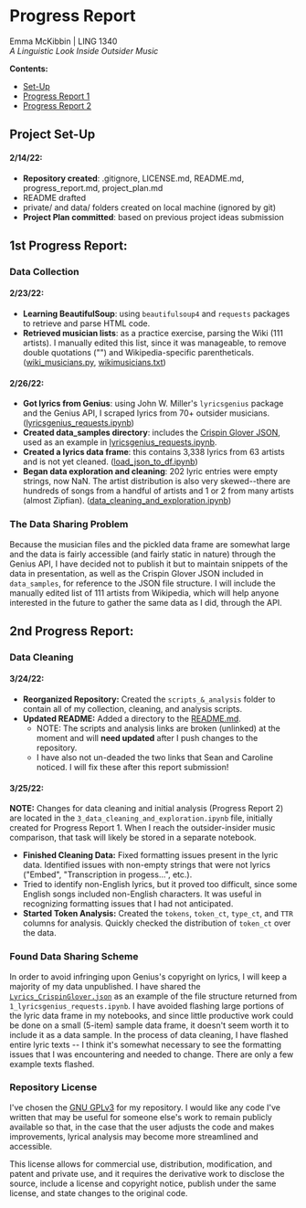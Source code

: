 # Progress Report
Emma McKibbin | LING 1340    
*A Linguistic Look Inside Outsider Music*

**Contents:**
- [Set-Up](https://github.com/Data-Science-for-Linguists-2022/Outsider-Music-Linguistic-Analysis/blob/main/progress_report.md#project-set-up)
- [Progress Report 1](https://github.com/Data-Science-for-Linguists-2022/Outsider-Music-Linguistic-Analysis/blob/main/progress_report.md#1st-progress-report)
- [Progress Report 2](https://github.com/Data-Science-for-Linguists-2022/Outsider-Music-Linguistic-Analysis/blob/main/progress_report.md#2nd-progress-report)


## Project Set-Up
#### **2/14/22:**
- **Repository created**: .gitignore, LICENSE.md, README.md, progress_report.md, project_plan.md
- README drafted
- private/ and data/ folders created on local machine (ignored by git)
- **Project Plan committed**: based on previous project ideas submission

## 1st Progress Report:
### Data Collection

#### **2/23/22:**
- **Learning BeautifulSoup**: using `beautifulsoup4` and `requests` packages to retrieve and parse HTML code.
- **Retrieved musician lists**: as a practice exercise, parsing the Wiki (111 artists). I manually edited this list, since it was manageable, to remove double quotations ("") and Wikipedia-specific parentheticals. ([wiki_musicians.py](https://github.com/Data-Science-for-Linguists-2022/Outsider-Music-Linguistic-Analysis/blob/main/scripts_%26_analysis/0_wiki_musicians.py), [wikimusicians.txt](https://github.com/Data-Science-for-Linguists-2022/Outsider-Music-Linguistic-Analysis/blob/main/scripts_%26_analysis/0_wiki_musicians.txt))

#### **2/26/22:**
- **Got lyrics from Genius**: using John W. Miller's `lyricsgenius` package and the Genius API, I scraped lyrics from 70+ outsider musicians. ([lyricsgenius_requests.ipynb](https://github.com/Data-Science-for-Linguists-2022/Outsider-Music-Linguistic-Analysis/blob/main/scripts_%26_analysis/1_lyricsgenius_requests.ipynb))
- **Created data_samples directory**: includes the [Crispin Glover JSON](https://github.com/Data-Science-for-Linguists-2022/Outsider-Music-Linguistic-Analysis/blob/main/data_samples/Lyrics_CrispinGlover.json), used as an example in [lyricsgenius_requests.ipynb](https://github.com/Data-Science-for-Linguists-2022/Outsider-Music-Linguistic-Analysis/blob/main/scripts_%26_analysis/1_lyricsgenius_requests.ipynb).
- **Created a lyrics data frame**: this contains 3,338 lyrics from 63 artists and is not yet cleaned.  ([load_json_to_df.ipynb](https://github.com/Data-Science-for-Linguists-2022/Outsider-Music-Linguistic-Analysis/blob/main/scripts_%26_analysis/2_load_json_to_df.ipynb))
- **Began data exploration and cleaning**: 202 lyric entries were empty strings, now NaN.  The artist distribution is also very skewed--there are hundreds of songs from a handful of artists and 1 or 2 from many artists (almost Zipfian). ([data_cleaning_and_exploration.ipynb](https://github.com/Data-Science-for-Linguists-2022/Outsider-Music-Linguistic-Analysis/blob/main/scripts_%26_analysis/3_data_cleaning_and_exploration.ipynb))


### The Data Sharing Problem
Because the musician files and the pickled data frame are somewhat large and the data is fairly accessible (and fairly static in nature) through the Genius API, I have decided not to publish it but to maintain snippets of the data in presentation, as well as the Crispin Glover JSON included in `data_samples`, for reference to the JSON file structure.  I will include the manually edited list of 111 artists from Wikipedia, which will help anyone interested in the future to gather the same data as I did, through the API.

## 2nd Progress Report:
### Data Cleaning

#### **3/24/22:**
- **Reorganized Repository:** Created the `scripts_&_analysis` folder to contain all of my collection, cleaning, and analysis scripts.
- **Updated README:** Added a directory to the [README.md](https://github.com/Data-Science-for-Linguists-2022/Outsider-Music-Linguistic-Analysis/blob/main/README.md).
  - NOTE: The scripts and analysis links are broken (unlinked) at the moment and will **need updated** after I push changes to the repository.
  - I have also not un-deaded the two links that Sean and Caroline noticed.  I will fix these after this report submission!

#### **3/25/22:**
**NOTE:** Changes for data cleaning and initial analysis (Progress Report 2) are located in the `3_data_cleaning_and_exploration.ipynb` file, initially created for Progress Report 1.  When I reach the outsider-insider music comparison, that task will likely be stored in a separate notebook.
- **Finished Cleaning Data:** Fixed formatting issues present in the lyric data.  Identified issues with non-empty strings that were not lyrics ("Embed", "Transcription in progess...", etc.).
- Tried to identify non-English lyrics, but it proved too difficult, since some English songs included non-English characters.  It was useful in recognizing formatting issues that I had not anticipated.
- **Started Token Analysis:** Created the `tokens`, `token_ct`, `type_ct`, and `TTR` columns for analysis.  Quickly checked the distribution of `token_ct` over the data.


### Found Data Sharing Scheme
In order to avoid infringing upon Genius's copyright on lyrics, I will keep a majority of my data unpublished.  I have shared the [`Lyrics_CrispinGlover.json`](https://github.com/Data-Science-for-Linguists-2022/Outsider-Music-Linguistic-Analysis/blob/main/data_samples/Lyrics_CrispinGlover.json) as an example of the file structure returned from `1_lyricsgenius_requests.ipynb`.  I have avoided flashing large portions of the lyric data frame in my notebooks, and since little productive work could be done on a small (5-item) sample data frame, it doesn't seem worth it to include it as a data sample.  In the process of data cleaning, I have flashed entire lyric texts -- I think it's somewhat necessary to see the formatting issues that I was encountering and needed to change.  There are only a few example texts flashed.

### Repository License
I've chosen the [GNU GPLv3](https://choosealicense.com/licenses/gpl-3.0/) for my repository.  I would like any code I've written that may be useful for someone else's work to remain publicly available so that, in the case that the user adjusts the code and makes improvements, lyrical analysis may become more streamlined and accessible.

This license allows for commercial use, distribution, modification, and patent and private use, and it requires the derivative work to disclose the source, include a license and copyright notice, publish under the same license, and state changes to the original code.
